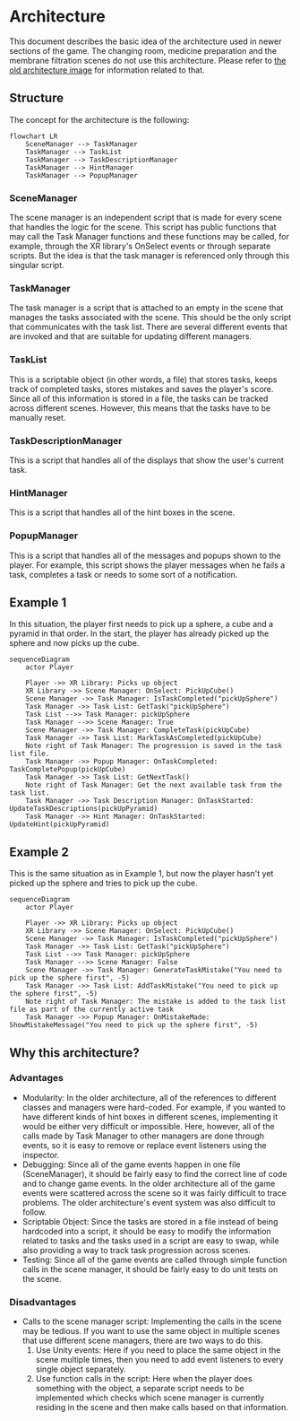 # Architecture
This document describes the basic idea of the architecture used in newer sections of the game. The changing room, medicine preparation and the membrane filtration scenes do not use this architecture. Please refer to [the old architecture image](/Docs/architecture.jpg) for information related to that.

## Structure
The concept for the architecture is the following:
``` mermaid
flowchart LR
    SceneManager --> TaskManager
    TaskManager --> TaskList
    TaskManager --> TaskDescriptionManager
    TaskManager --> HintManager
    TaskManager --> PopupManager
```

### SceneManager
The scene manager is an independent script that is made for every scene that handles the logic for the scene. This script has public functions that may call the Task Manager functions and these functions may be called, for example, through the XR library's OnSelect events or through separate scripts. But the idea is that the task manager is referenced only through this singular script.

### TaskManager
The task manager is a script that is attached to an empty in the scene that manages the tasks associated with the scene. This should be the only script that communicates with the task list. There are several different events that are invoked and that are suitable for updating different managers.

### TaskList
This is a scriptable object (in other words, a file) that stores tasks, keeps track of completed tasks, stores mistakes and saves the player's score. Since all of this information is stored in a file, the tasks can be tracked across different scenes. However, this means that the tasks have to be manually reset.

### TaskDescriptionManager
This is a script that handles all of the displays that show the user's current task.

### HintManager
This is a script that handles all of the hint boxes in the scene.

### PopupManager
This is a script that handles all of the messages and popups shown to the player. For example, this script shows the player messages when he fails a task, completes a task or needs to some sort of a notification.

## Example 1
In this situation, the player first needs to pick up a sphere, a cube and a pyramid in that order. In the start, the player has already picked up the sphere and now picks up the cube.

``` mermaid
sequenceDiagram
    actor Player

    Player ->> XR Library: Picks up object
    XR Library ->> Scene Manager: OnSelect: PickUpCube()
    Scene Manager ->> Task Manager: IsTaskCompleted("pickUpSphere")
    Task Manager ->> Task List: GetTask("pickUpSphere")
    Task List -->> Task Manager: pickUpSphere
    Task Manager -->> Scene Manager: True
    Scene Manager ->> Task Manager: CompleteTask(pickUpCube)
    Task Manager ->> Task List: MarkTaskAsCompleted(pickUpCube)
    Note right of Task Manager: The progression is saved in the task list file.
    Task Manager ->> Popup Manager: OnTaskCompleted: TaskCompletePopup(pickUpCube)
    Task Manager ->> Task List: GetNextTask()
    Note right of Task Manager: Get the next available task from the task list.
    Task Manager ->> Task Description Manager: OnTaskStarted: UpdateTaskDescriptions(pickUpPyramid)
    Task Manager ->> Hint Manager: OnTaskStarted: UpdateHint(pickUpPyramid)
```

## Example 2
This is the same situation as in Example 1, but now the player hasn't yet picked up the sphere and tries to pick up the cube.

``` mermaid
sequenceDiagram
    actor Player

    Player ->> XR Library: Picks up object
    XR Library ->> Scene Manager: OnSelect: PickUpCube()
    Scene Manager ->> Task Manager: IsTaskCompleted("pickUpSphere")
    Task Manager ->> Task List: GetTask("pickUpSphere")
    Task List -->> Task Manager: pickUpSphere
    Task Manager -->> Scene Manager: False
    Scene Manager ->> Task Manager: GenerateTaskMistake("You need to pick up the sphere first", -5)
    Task Manager ->> Task List: AddTaskMistake("You need to pick up the sphere first", -5)
    Note right of Task Manager: The mistake is added to the task list file as part of the currently active task
    Task Manager ->> Popup Manager: OnMistakeMade: ShowMistakeMessage("You need to pick up the sphere first", -5)
```

## Why this architecture?

### Advantages
- Modularity: In the older architecture, all of the references to different classes and managers were hard-coded. For example, if you wanted to have different kinds of hint boxes in different scenes, implementing it would be either very difficult or impossible. Here, however, all of the calls made by Task Manager to other managers are done through events, so it is easy to remove or replace event listeners using the inspector.
- Debugging: Since all of the game events happen in one file (SceneManager), it should be fairly easy to find the correct line of code and to change game events. In the older architecture all of the game events were scattered across the scene so it was fairly difficult to trace problems. The older architecture's event system was also difficult to follow.
- Scriptable Object: Since the tasks are stored in a file instead of being hardcoded into a script, it should be easy to modify the information related to tasks and the tasks used in a script are easy to swap, while also providing a way to track task progression across scenes.
- Testing: Since all of the game events are called through simple function calls in the scene manager, it should be fairly easy to do unit tests on the scene.

### Disadvantages
- Calls to the scene manager script: Implementing the calls in the scene may be tedious. If you want to use the same object in multiple scenes that use different scene managers, there are two ways to do this.
    1. Use Unity events: Here if you need to place the same object in the scene multiple times, then you need to add event listeners to every single object separately.
    2. Use function calls in the script: Here when the player does something with the object, a separate script needs to be implemented which checks which scene manager is currently residing in the scene and then make calls based on that information.
